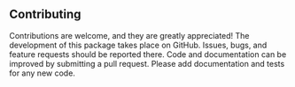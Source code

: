 ## Contributing
Contributions are welcome, and they are greatly appreciated! The development of this package takes place on GitHub. Issues, 
bugs, and feature requests should be reported there. Code and documentation can be improved by submitting a pull request. 
Please add documentation and tests for any new code.